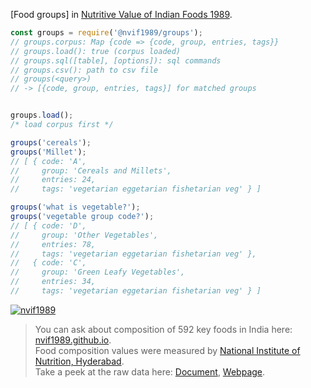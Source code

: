 [Food groups] in [Nutritive Value of Indian Foods 1989].

```javascript
const groups = require('@nvif1989/groups');
// groups.corpus: Map {code => {code, group, entries, tags}}
// groups.load(): true (corpus loaded)
// groups.sql([table], [options]): sql commands
// groups.csv(): path to csv file
// groups(<query>)
// -> [{code, group, entries, tags}] for matched groups


groups.load();
/* load corpus first */

groups('cereals');
groups('Millet');
// [ { code: 'A',
//     group: 'Cereals and Millets',
//     entries: 24,
//     tags: 'vegetarian eggetarian fishetarian veg' } ]

groups('what is vegetable?');
groups('vegetable group code?');
// [ { code: 'D',
//     group: 'Other Vegetables',
//     entries: 78,
//     tags: 'vegetarian eggetarian fishetarian veg' },
//   { code: 'C',
//     group: 'Green Leafy Vegetables',
//     entries: 34,
//     tags: 'vegetarian eggetarian fishetarian veg' } ]
```


[![nvif1989](https://i.imgur.com/mGVou5c.png)](https://www.npmjs.com/package/nvif1989)
> You can ask about composition of 592 key foods in India here: [nvif1989.github.io].<br>
> Food composition values were measured by [National Institute of Nutrition, Hyderabad].<br>
> Take a peek at the raw data here: [Document], [Webpage].

[Nutritive Value of Indian Foods 1989]: https://www.icmr.nic.in/content/nutritive-value-indian-foods-nvif-c-gopalan-b-v-rama-sastri-sc-balasubramanian-revised
[Food descriptions]: https://github.com/nvif1989/descriptions/blob/master/index.csv
[nvif1989.github.io]: https://nvif1989.github.io
[National Institute of Nutrition, Hyderabad]: https://www.nin.res.in/
[Document]: https://docs.google.com/spreadsheets/d/1mQgRIU0EO8t1ZT72Fc6qAgcWBoqBTMK-gYl5fS9CrFE/edit?usp=sharing
[Webpage]: https://docs.google.com/spreadsheets/d/e/2PACX-1vSrD1oY4lNHWpBxzKsnYW9RelZDksfhuDITKyqGqUYAu69V6EyeIe7RajqxxKNu6_bCAg5Il7mB1WGC/pubhtml
